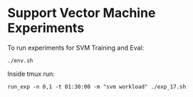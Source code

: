 # Support Vector Machine Experiments

To run experiments for SVM Training and Eval:

    ./env.sh

Inside tmux run:
 
    run_exp -n 0,1 -t 01:30:00 -m "svm workload" ./exp_17.sh

